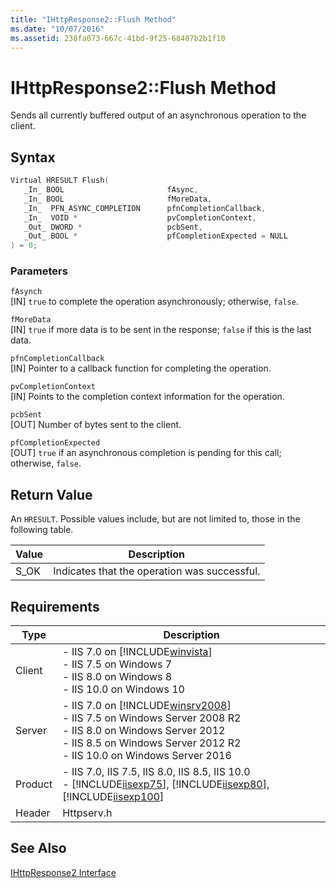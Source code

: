 ```yaml
---
title: "IHttpResponse2::Flush Method"
ms.date: "10/07/2016"
ms.assetid: 238fa073-667c-41bd-9f25-68407b2b1f10
---
```

# IHttpResponse2::Flush Method
Sends all currently buffered output of an asynchronous operation to the client.  
  
## Syntax  
  
```cpp  
Virtual HRESULT Flush(  
   _In_ BOOL                       fAsync,  
   _In_ BOOL                       fMoreData,  
   _In_  PFN_ASYNC_COMPLETION      pfnCompletionCallback,  
   _In_  VOID *                    pvCompletionContext,  
   _Out_ DWORD *                   pcbSent,  
   _Out_ BOOL *                    pfCompletionExpected = NULL  
) = 0;  
```  
  
### Parameters  
 `fAsynch`  
 [IN] `true` to complete the operation asynchronously; otherwise, `false`.  
  
 `fMoreData`  
 [IN] `true` if more data is to be sent in the response; `false` if this is the last data.  
  
 `pfnCompletionCallback`  
 [IN] Pointer to a callback function for completing the operation.  
  
 `pvCompletionContext`  
 [IN] Points to the completion context information for the operation.  
  
 `pcbSent`  
 [OUT] Number of bytes sent to the client.  
  
 `pfCompletionExpected`  
 [OUT] `true` if an asynchronous completion is pending for this call; otherwise, `false`.  
  
## Return Value  
 An `HRESULT`. Possible values include, but are not limited to, those in the following table.  
  
|Value|Description|  
|-----------|-----------------|  
|S_OK|Indicates that the operation was successful.|  
  
## Requirements  
  
|Type|Description|  
|----------|-----------------|  
|Client|-   IIS 7.0 on [!INCLUDE[winvista](../../wmi-provider/includes/winvista-md.md)]<br />-   IIS 7.5 on Windows 7<br />-   IIS 8.0 on Windows 8<br />-   IIS 10.0 on Windows 10|  
|Server|-   IIS 7.0 on [!INCLUDE[winsrv2008](../../wmi-provider/includes/winsrv2008-md.md)]<br />-   IIS 7.5 on Windows Server 2008 R2<br />-   IIS 8.0 on Windows Server 2012<br />-   IIS 8.5 on Windows Server 2012 R2<br />-   IIS 10.0 on Windows Server 2016|  
|Product|-   IIS 7.0, IIS 7.5, IIS 8.0, IIS 8.5, IIS 10.0<br />-   [!INCLUDE[iisexp75](../../web-development-reference/native-code-api-reference/includes/iisexp75-md.md)], [!INCLUDE[iisexp80](../../web-development-reference/native-code-api-reference/includes/iisexp80-md.md)], [!INCLUDE[iisexp100](../../web-development-reference/native-code-api-reference/includes/iisexp100-md.md)]|  
|Header|Httpserv.h|  
  
## See Also  
 [IHttpResponse2 Interface](../../web-development-reference/native-code-api-reference/ihttpresponse2-interface.md)
